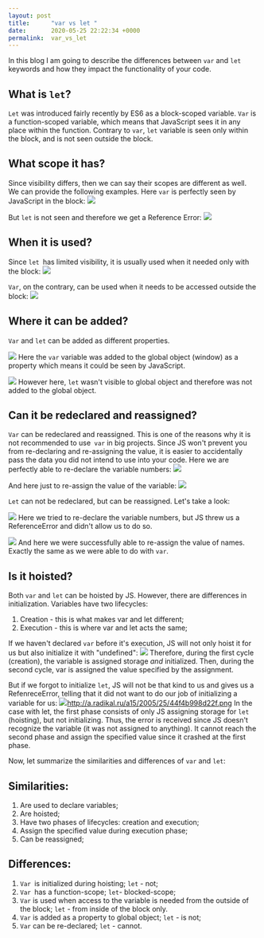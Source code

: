 ```yaml
---
layout: post
title:      "var vs let "
date:       2020-05-25 22:22:34 +0000
permalink:  var_vs_let
---
```


In this blog I am going to describe the differences between `var` and `let `keywords and how they impact the functionality of your code. 
## What is `let`?
`Let` was introduced fairly recently by ES6 as a block-scoped variable. `Var` is a function-scoped variable, which means that JavaScript sees it in any place within the function. Contrary to `var`, `let` variable is seen only within the block, and is not seen outside the block. 

## What scope it has?
Since visibility differs, then we can say their scopes are different as well. We can provide the following examples.
Here `var` is perfectly seen by JavaScript in the block:
![](http://c.radikal.ru/c23/2005/30/3b8799f00481.png)

But `let` is not seen and therefore we get a Reference Error:
![](http://c.radikal.ru/c05/2005/7b/69f8868804fa.png)

## When it is used?
Since `let `has limited visibility, it is usually used when it needed only with the block:
![](http://b.radikal.ru/b00/2005/a1/7e1e8245010e.png)

`Var`, on the contrary, can be used when it needs to be accessed outside the block:
![](http://c.radikal.ru/c25/2005/99/fe9204f6c177.png)

## Where it can be added?
`Var` and `let` can be added as different properties. 

![](http://c.radikal.ru/c40/2005/d6/49f14bc06ef2.png)
Here the `var` variable was added to the global object (window) as a property which means it could be seen by JavaScript. 

![](http://d.radikal.ru/d28/2005/b0/a09f413fe61c.png)
However here, `let` wasn't visible to global object and therefore was not added to the global object.

## Can it be redeclared and reassigned? 
`Var` can be redeclared and reassigned. This is one of the reasons why it is not recommended to use` var` in big projects. Since JS won't prevent you from re-declaring and re-assigning the value, it is easier to accidentally pass the data you did not intend to use into your code. 
Here we are perfectly able to re-declare the variable numbers:
![](http://d.radikal.ru/d30/2005/65/8748bce204a6.png)

And here just to re-assign the value of the variable:
![](http://c.radikal.ru/c17/2005/c5/2eba39e955e7.png)

`Let` can not be redeclared, but can be reassigned. Let's take a look:

![](http://d.radikal.ru/d23/2005/ef/6e9eb5787f89.png)
Here we tried to re-declare the variable numbers, but JS threw us a ReferenceError and didn't allow us to do so.

![](http://a.radikal.ru/a30/2005/46/9e59c8dad0aa.png)
And here we were successfully able to re-assign the value of names. Exactly the same as we were able to do with `var`. 

## Is it hoisted?
Both `var` and `let` can be hoisted by JS. However, there are differences in initialization. Variables have two lifecycles:
1. Creation  - this is what makes var and let different;
2. Execution - this is where var and let acts the same;

If we haven't declared `var` before it's execution, JS will not only hoist it for us but also initialize it  with "undefined":
![](https://c.radikal.ru/c16/2005/74/d00713e55acc.png)
Therefore, during the first cycle (creation), the variable is assigned storage *and* initialized. Then, during the second cycle, var is assigned the value specified by the assignment. 

But if we forgot to initialize `let`, JS will not be that kind to us and gives us a RefenreceError, telling that it did not want to do our job of initializing a variable for us:
![](http://)http://a.radikal.ru/a15/2005/25/44f4b998d22f.png
In the case with let, the first phase consists of only JS assigning storage for `let` (hoisting), but not initializing. Thus, the error is received since JS doesn't recognize the variable (it was not assigned to anything).  It cannot reach the second phase and assign the specified value since it crashed at the first phase. 

Now, let summarize the similarities and differences of `var` and `let`: 
## Similarities:
1. Are used to declare variables;
2. Are hoisted;
2. Have two phases of lifecycles: creation and execution;
3. Assign the specified value during execution phase;
4. Can be reassigned;

## Differences:
1. `Var `is initialized during hoisting; `let` - not;
2. `Var `has a function-scope; `let`- blocked-scope;
3. `Var` is used when access to the variable is needed from the outside of the block; `let` - from inside of the block only.
4. `Var` is added as a property to global object; `let` - is not;
5.  `Var` can be re-declared; `let` - cannot.














